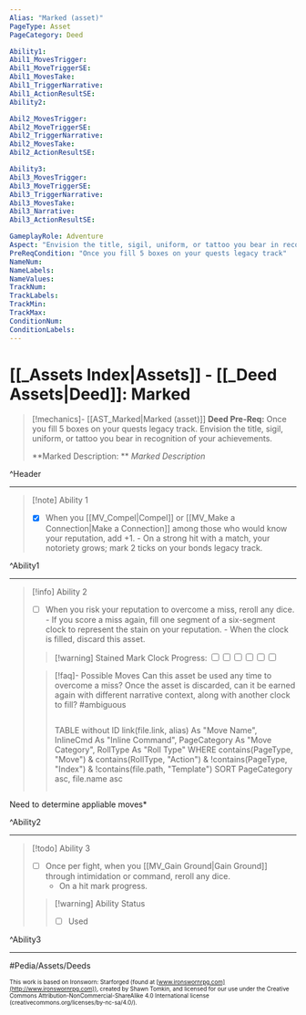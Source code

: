 ```yaml
---
Alias: "Marked (asset)"
PageType: Asset
PageCategory: Deed

Ability1:
Abil1_MovesTrigger:
Abil1_MoveTriggerSE:
Abil1_MovesTake:
Abil1_TriggerNarrative:
Abil1_ActionResultSE:
Ability2:

Abil2_MovesTrigger:
Abil2_MoveTriggerSE:
Abil2_TriggerNarrative:
Abil2_MovesTake:
Abil2_ActionResultSE:

Ability3:
Abil3_MovesTrigger:
Abil3_MoveTriggerSE:
Abil3_TriggerNarrative:
Abil3_MovesTake:
Abil3_Narrative:
Abil3_ActionResultSE:

GameplayRole: Adventure
Aspect: "Envision the title, sigil, uniform, or tattoo you bear in recognition of your achievements."
PreReqCondition: "Once you fill 5 boxes on your quests legacy track"
NameNum:
NameLabels:
NameValues:
TrackNum:
TrackLabels:
TrackMin:
TrackMax:
ConditionNum:
ConditionLabels:
---
```

# [[_Assets Index|Assets]] - [[_Deed Assets|Deed]]: Marked

> [!mechanics]- [[AST_Marked|Marked (asset)]]
> **Deed Pre-Req:** Once you fill 5 boxes on your quests legacy track. Envision the title, sigil, uniform, or tattoo you bear in recognition of your achievements.
>
> **Marked Description: ** _Marked Description_

^Header

___
> [!note] Ability 1
> - [x] When you [[MV_Compel|Compel]] or [[MV_Make a Connection|Make a Connection]] among those who would know your reputation, add +1. 
> 		- On a strong hit with a match, your notoriety grows; mark 2 ticks on your bonds legacy track.

^Ability1

___
> [!info] Ability 2
> - [ ] When you risk your reputation to overcome a miss, reroll any dice. 
> 		- If you score a miss again, fill one segment of a six-segment clock to represent the stain on your reputation.
> 			- When the clock is filled, discard this asset.
> > [!warning] Stained Mark
> > Clock Progress: <input type="checkbox" /><input type="checkbox" /><input type="checkbox" /><input type="checkbox" /><input type="checkbox" /><input type="checkbox" />
> 
> > [!faq]- Possible Moves
> > Can this asset be used any time to overcome a miss?  Once the asset is discarded, can it be earned again with different narrative context, along with another clock to fill? #ambiguous
> > > > ```dataview 
> > TABLE without ID	link(file.link, alias) As "Move Name", InlineCmd As "Inline Command", PageCategory As "Move Category", RollType As "Roll Type" WHERE contains(PageType, "Move") & contains(RollType, "Action") & !contains(PageType, "Index") & !contains(file.path, "Template") SORT PageCategory asc, file.name asc
> > ```


Need to determine appliable moves*

^Ability2

___
> [!todo] Ability 3
> - [ ] Once per fight, when you [[MV_Gain Ground|Gain Ground]] through intimidation or command, reroll any dice.  
> 	- On a hit mark progress.
> > [!warning] Ability Status
> > - [ ] Used

^Ability3

___

#Pedia/Assets/Deeds 

<font size=-2>This work is based on Ironsworn: Starforged (found at [www.ironswornrpg.com](http://www.ironswornrpg.com)), created by Shawn Tomkin, and licensed for our use under the Creative Commons Attribution-NonCommercial-ShareAlike 4.0 International license  (creativecommons.org/licenses/by-nc-sa/4.0/).</font>